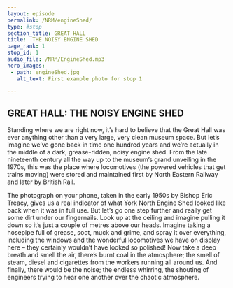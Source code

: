 ```yaml
---
layout: episode
permalink: /NRM/engineShed/
type: #stop
section_title: GREAT HALL
title:  THE NOISY ENGINE SHED
page_rank: 1
stop_id: 1
audio_file: /NRM/EngineShed.mp3
hero_images:
 - path: engineShed.jpg
   alt_text: First example photo for stop 1

---
```


## GREAT HALL: THE NOISY ENGINE SHED

Standing where we are right now, it’s hard to believe that the Great Hall was ever anything other than a very large, very clean museum space. But let’s imagine we’ve gone back in time one hundred years and we’re actually in the middle of a dark, grease-ridden, noisy engine shed. From the late nineteenth century all the way up to the museum’s grand unveiling in the 1970s, this was the place where locomotives (the powered vehicles that get trains moving) were stored and maintained first by North Eastern Railway and later by British Rail.

The photograph on your phone, taken in the early 1950s by Bishop Eric Treacy, gives us a real indicator of what York North Engine Shed looked like back when it was in full use. But let’s go one step further and really get some dirt under our fingernails. Look up at the ceiling and imagine pulling it down so it’s just a couple of metres above our heads. Imagine taking a hosepipe full of grease, soot, muck and grime, and spray it over everything, including the windows and the wonderful locomotives we have on display here – they certainly wouldn’t have looked so polished! Now take a deep breath and smell the air, there’s burnt coal in the atmosphere; the smell of steam, diesel and cigarettes from the workers running all around us. And finally, there would be the noise; the endless whirring, the shouting of engineers trying to hear one another over the chaotic atmosphere.
